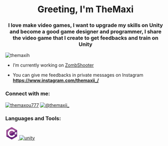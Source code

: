 <h1 align="center">Greeting, I'm TheMaxi</h1>
<h3 align="center">I love make video games, I want to upgrade my skills on Unity and become a good game designer and programmer, I share the video game that I create to get feedbacks and train on Unity</h3>

<p align="left"> <img src="https://komarev.com/ghpvc/?username=themaxih&label=Profile%20views&color=0e75b6&style=flat" alt="themaxih" /> </p>

- I’m currently working on [ZombShooter](https://github.com/themaxih/ZombShooter)

- You can give me feedbacks in private messages on Instagram **https://www.instagram.com/themaxii_/**

<h3 align="left">Connect with me:</h3>
<p align="left">
<a href="https://twitter.com/themaxou777" target="blank"><img align="center" src="https://raw.githubusercontent.com/rahuldkjain/github-profile-readme-generator/master/src/images/icons/Social/twitter.svg" alt="themaxou777" height="30" width="40" /></a>
<a href="https://instagram.com/@themaxii_" target="blank"><img align="center" src="https://raw.githubusercontent.com/rahuldkjain/github-profile-readme-generator/master/src/images/icons/Social/instagram.svg" alt="@themaxii_" height="30" width="40" /></a>
</p>

<h3 align="left">Languages and Tools:</h3>
<p align="left"> <a href="https://www.w3schools.com/cs/" target="_blank" rel="noreferrer"> <img src="https://raw.githubusercontent.com/devicons/devicon/master/icons/csharp/csharp-original.svg" alt="csharp" width="40" height="40"/> </a> <a href="https://unity.com/" target="_blank" rel="noreferrer"> <img src="https://www.vectorlogo.zone/logos/unity3d/unity3d-icon.svg" alt="unity" width="40" height="40"/> </a> </p>
